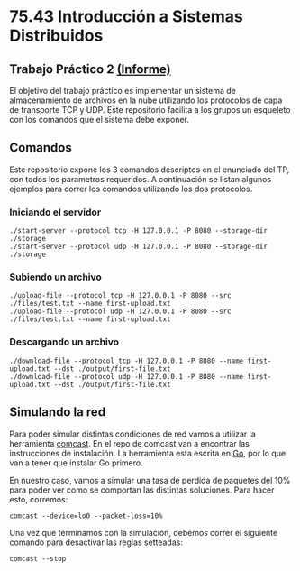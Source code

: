 # 75.43 Introducción a Sistemas Distribuidos
## Trabajo Práctico 2 [(Informe)](https://www.overleaf.com/project/5d97c158ba2c420001c5b6c2)

El objetivo del trabajo práctico es implementar un sistema de almacenamiento de archivos en la nube utilizando los protocolos de capa de transporte TCP y UDP. Este repositorio facilita a los grupos un esqueleto con los comandos que el sistema debe exponer.

## Comandos

Este repositorio expone los 3 comandos descriptos en el enunciado del TP, con todos los parametros requeridos.
A continuación se listan algunos ejemplos para correr los comandos utilizando los dos protocolos.

### Iniciando el servidor

    ./start-server --protocol tcp -H 127.0.0.1 -P 8080 --storage-dir ./storage
    ./start-server --protocol udp -H 127.0.0.1 -P 8080 --storage-dir ./storage

### Subiendo un archivo

    ./upload-file --protocol tcp -H 127.0.0.1 -P 8080 --src ./files/test.txt --name first-upload.txt
    ./upload-file --protocol udp -H 127.0.0.1 -P 8080 --src ./files/test.txt --name first-upload.txt

### Descargando un archivo

    ./download-file --protocol tcp -H 127.0.0.1 -P 8080 --name first-upload.txt --dst ./output/first-file.txt
    ./download-file --protocol udp -H 127.0.0.1 -P 8080 --name first-upload.txt --dst ./output/first-file.txt

## Simulando la red

Para poder simular distintas condiciones de red vamos a utilizar la herramienta [comcast](https://github.com/tylertreat/comcast). En el repo de comcast van a encontrar las instrucciones de instalación. La herramienta esta escrita en [Go](https://golang.org/doc/), por lo que van a tener que instalar Go primero.

En nuestro caso, vamos a simular una tasa de perdida de paquetes del 10% para poder ver como se comportan las distintas soluciones. Para hacer esto, corremos:

    comcast --device=lo0 --packet-loss=10%

Una vez que terminamos con la simulación, debemos correr el siguiente comando para desactivar las reglas setteadas:

    comcast --stop
